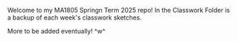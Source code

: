 Welcome to my MA1805 Springn Term 2025 repo!
In the Classwork Folder is a backup of each week's classwork sketches.

More to be added eventually! ^w^
